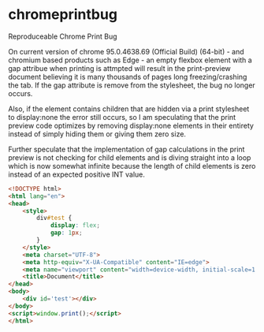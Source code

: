 # chromeprintbug
Reproduceable Chrome Print Bug

On current version of chrome 95.0.4638.69 (Official Build) (64-bit) - and chromium based products such as Edge - an empty flexbox element with a gap attribue when printing is attmpted will result in the print-preview document believing it is many thousands of pages long freezing/crashing the tab.
If the gap attribute is remove from the stylesheet, the bug no longer occurs.

Also, if the element contains children that are hidden via a print stylesheet to display:none the error still occurs, so I am speculating that the print preview code optimizes by removing display:none elements in their entirety instead of simply hiding them or giving them zero size.

Further speculate that the implementation of gap calculations in the print preview is not checking for child elements and is diving straight into a loop which is now somewhat infinite because the length of child elements is zero instead of an expected positive INT value.


```html
<!DOCTYPE html>
<html lang="en">
<head>
    <style>
        div#test {
            display: flex;
            gap: 1px;
        }
    </style>
    <meta charset="UTF-8">
    <meta http-equiv="X-UA-Compatible" content="IE=edge">
    <meta name="viewport" content="width=device-width, initial-scale=1.0">
    <title>Document</title>
</head>
<body>
    <div id='test'></div>
</body>
<script>window.print();</script>
</html>
